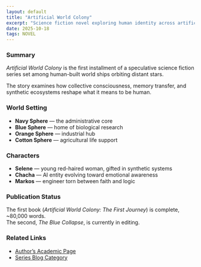 ```yaml
---
layout: default
title: "Artificial World Colony"
excerpt: "Science fiction novel exploring human identity across artificial worlds."
date: 2025-10-18
tags: NOVEL
---
```


### Summary
*Artificial World Colony* is the first installment of a speculative science fiction series set among human-built world ships orbiting distant stars.

The story examines how collective consciousness, memory transfer, and synthetic ecosystems reshape what it means to be human.

### World Setting
- **Navy Sphere** — the administrative core  
- **Blue Sphere** — home of biological research  
- **Orange Sphere** — industrial hub  
- **Cotton Sphere** — agricultural life support  

### Characters
- **Selene** — young red-haired woman, gifted in synthetic systems  
- **Chacha** — AI entity evolving toward emotional awareness  
- **Markos** — engineer torn between faith and logic  

### Publication Status
The first book (*Artificial World Colony: The First Journey*) is complete, ~80,000 words.  
The second, *The Blue Collapse*, is currently in editing.

### Related Links
- [Author’s Academic Page](/)
- [Series Blog Category](/blog/tag/scifi)
